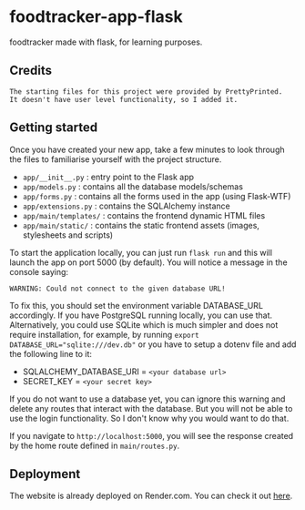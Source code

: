 # foodtracker-app-flask

foodtracker made with flask, for learning purposes.

## Credits

    The starting files for this project were provided by PrettyPrinted.
    It doesn't have user level functionality, so I added it.

## Getting started

Once you have created your new app, take a few minutes to look through the files to familiarise yourself with the project structure.

- `app/__init__.py` : entry point to the Flask app
- `app/models.py` : contains all the database models/schemas
- `app/forms.py` : contains all the forms used in the app (using Flask-WTF)
- `app/extensions.py` : contains the SQLAlchemy instance
- `app/main/templates/` : contains the frontend dynamic HTML files
- `app/main/static/` : contains the static frontend assets (images, stylesheets and scripts)

To start the application locally, you can just run `flask run` and this will launch the app on port 5000 (by default).
You will notice a message in the console saying:

`WARNING: Could not connect to the given database URL!`

To fix this, you should set the environment variable DATABASE_URL accordingly. If you have PostgreSQL running locally, you can use that. Alternatively, you could use SQLite which is much simpler and does not require installation, for example, by running `export DATABASE_URL="sqlite:///dev.db"`
or you have to setup a dotenv file and add the following line to it:

- SQLALCHEMY_DATABASE_URI = `<your database url>`
- SECRET_KEY = `<your secret key>`

If you do not want to use a database yet, you can ignore this warning and delete any routes that interact with the database. But you will not be able to use the login functionality. So I don't know why you would want to do that.

If you navigate to `http://localhost:5000`, you will see the response created by the home route defined in `main/routes.py`.

## Deployment

The website is already deployed on Render.com. You can check it out [here](https://foodtrackerappflask.onrender.com/).
